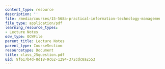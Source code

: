 ```yaml
---
content_type: resource
description: ''
file: /media/courses/15-568a-practical-information-technology-management-spring-2005/9f617b4d8d189c621294372cdc8a2553_class_25question.pdf
file_type: application/pdf
learning_resource_types:
- Lecture Notes
ocw_type: OCWFile
parent_title: Lecture Notes
parent_type: CourseSection
resourcetype: Document
title: class_25question.pdf
uid: 9f617b4d-8d18-9c62-1294-372cdc8a2553
---
```

